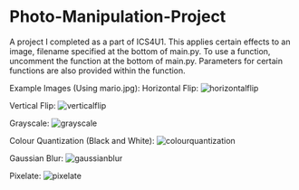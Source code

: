 # Photo-Manipulation-Project
A project I completed as a part of ICS4U1. This applies certain effects to an image, filename specified at the bottom of main.py. To use a function, uncomment the function at the bottom of main.py. Parameters for certain functions are also provided within the function.

Example Images (Using mario.jpg):
Horizontal Flip:
![horizontalflip](https://user-images.githubusercontent.com/112971529/212562267-f9e713f3-b905-4936-91b3-1f384dc82fe8.jpg)

Vertical Flip:
![verticalflip](https://user-images.githubusercontent.com/112971529/212562280-f049ff14-6731-4fc1-8c42-6b6581a67f9f.jpg)

Grayscale:
![grayscale](https://user-images.githubusercontent.com/112971529/212562286-d9e4f71c-41e6-4d9a-8012-6613862902ce.jpg)

Colour Quantization (Black and White):
![colourquantization](https://user-images.githubusercontent.com/112971529/212562351-476d690c-0335-4706-bbb9-08b9a6d50d72.jpg)


Gaussian Blur:
![gaussianblur](https://user-images.githubusercontent.com/112971529/212562307-6448b809-360c-46fd-9c4e-3ee3ba78a427.jpg)

Pixelate:
![pixelate](https://user-images.githubusercontent.com/112971529/212562335-d70e8c73-4724-4197-8eae-98fc6255d4d8.jpg)
